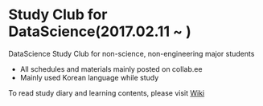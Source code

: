 # Study Club for DataScience(2017.02.11 ~ )

DataScience Study Club for non-science, non-engineering major students

- All schedules and materials mainly posted on collab.ee
- Mainly used Korean language while study




To read study diary and learning contents, please visit [Wiki](https://github.com/shinys825/HYStudy/wiki/Study-Diary)